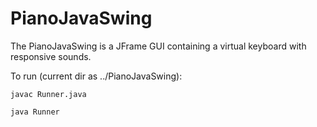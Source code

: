 # PianoJavaSwing

The PianoJavaSwing is a JFrame GUI containing a virtual keyboard with responsive sounds. 

To run (current dir as ../PianoJavaSwing):

`javac Runner.java` 

`java Runner`
